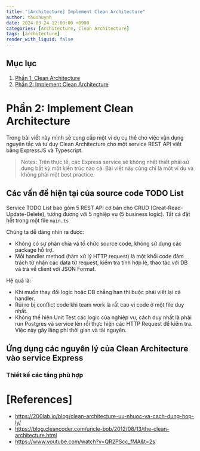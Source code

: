 ```yaml
---
title: "[Architecture] Implement Clean Architecture"
author: thuohuynh
date: 2024-03-24 12:00:00 +0900
categories: [Architecture, Clean Architecture]
tags: [architecture]
render_with_liquid: false
---
```


## Mục lục

1. [Phần 1: Clean Architecture](/posts/Clean-Architecture)
2. [Phần 2: Implement Clean Architecture](/posts/Implement-Clean-Architecture)

# Phần 2: Implement Clean Architecture

Trong bài viết này mình sẽ cung cấp một ví dụ cụ thể cho việc vận dụng nguyên tắc và tư duy Clean Architecture cho một service REST API viết bằng ExpressJS và Typescript.

> Notes:
> Trên thực tế, các Express service sẽ không nhất thiết phải sử dụng bất kỳ một kiến trúc nào cả. Bài viết này cũng chỉ là một ví dụ và không phải một best practice.

## Các vấn đề hiện tại của source code TODO List

Service TODO List bao gồm 5 REST API cơ bản cho CRUD (Creat-Read-Update-Delete), tương đương với 5 nghiệp vụ (5 business logic). Tất cả đặt hết trong một file `main.ts`

Chúng ta dễ dàng nhìn ra được:

- Không có sự phân chia và tổ chức source code, không sử dụng các package hỗ trợ.
- Mỗi handler method (hàm xử lý HTTP request) là một khối code đảm trách từ nhận các data từ request, kiểm tra tính hợp lệ, thao tác với DB và trả về client với JSON Format.

Hệ quả là:

- Khi muốn thay đổi logic hoặc DB chẳng hạn thì buộc phải viết lại cả handler.
- Rủi ro bị conflict code khi team work là rất cao vì code ở một file duy nhất.
- Không thể hiện Unit Test các logic của nghiệp vụ, cách duy nhất là phải run Postgres và service lên rồi thực hiện các HTTP Request để kiểm tra. Việc này gây lãng phí thời gian và tài nguyên.

## Ứng dụng các nguyên lý của Clean Architecture vào service Express

### Thiết kế các tầng phù hợp

# [References]

- <https://200lab.io/blog/clean-architecture-uu-nhuoc-va-cach-dung-hop-ly/>
- <https://blog.cleancoder.com/uncle-bob/2012/08/13/the-clean-architecture.html>
- <https://www.youtube.com/watch?v=QR2PScc_fMA&t=2s>
